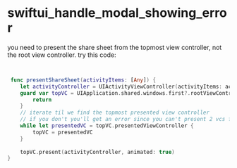 # swiftui_handle_modal_showing_error

you need to present the share sheet from the topmost view controller, not the root view controller. try this code:
```swift


 func presentShareSheet(activityItems: [Any]) {
    let activityController = UIActivityViewController(activityItems: activityItems, applicationActivities: nil)
    guard var topVC = UIApplication.shared.windows.first?.rootViewController else {
        return
    }
    // iterate til we find the topmost presented view controller
    // if you don't you'll get an error since you can't present 2 vcs from the same level
    while let presentedVC = topVC.presentedViewController {
        topVC = presentedVC
    }
    
    topVC.present(activityController, animated: true)
}
```
